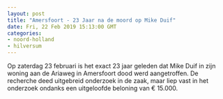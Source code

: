 ```yaml
---
layout: post
title: "Amersfoort - 23 Jaar na de moord op Mike Duif"
date: Fri, 22 Feb 2019 15:13:00 GMT
categories: 
- noord-holland 
- hilversum 
---
```


Op zaterdag 23 februari is het exact 23 jaar geleden dat Mike Duif in zijn woning aan de Ariaweg in Amersfoort dood werd aangetroffen. De recherche deed uitgebreid onderzoek in de zaak, maar liep vast in het onderzoek ondanks een uitgeloofde beloning van € 15.000.
